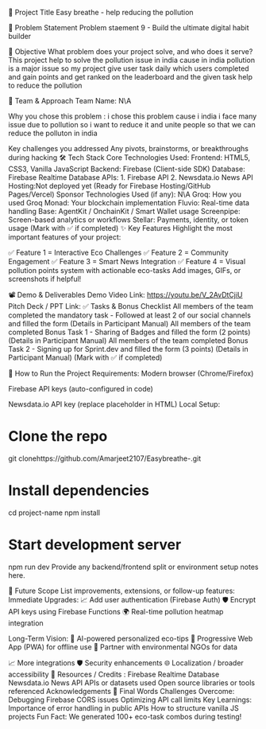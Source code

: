 🚀 Project Title
Easy breathe - help reducing the pollution 

📌 Problem Statement
Problem staement 9 - Build the ultimate digital habit builder

🎯 Objective
What problem does your project solve, and who does it serve?
This project help to solve the pollution issue in india cause in india pollution is a major issue so my project give user task daily which users completed and gain points and get ranked on the leaderboard
and the given task help to reduce the pollution 

🧠 Team & Approach
Team Name:
N\A


Why you chose this problem :
i chose this problem cause i india i face many issue due to pollution so i want to reduce it and unite people so that we can reduce the polluton in india 

Key challenges you addressed
Any pivots, brainstorms, or breakthroughs during hacking
🛠️ Tech Stack
Core Technologies Used:
Frontend: 	HTML5, CSS3, Vanilla JavaScript
Backend: 	Firebase (Client-side SDK)
Database: Firebase Realtime Database
APIs: 1. Firebase API
      2. Newsdata.io News API
Hosting:Not deployed yet (Ready for Firebase Hosting/GitHub Pages/Vercel)
Sponsor Technologies Used (if any): N\A
 Groq: How you used Groq
 Monad: Your blockchain implementation
 Fluvio: Real-time data handling
 Base: AgentKit / OnchainKit / Smart Wallet usage
 Screenpipe: Screen-based analytics or workflows
 Stellar: Payments, identity, or token usage (Mark with ✅ if completed)
✨ Key Features
Highlight the most important features of your project:

✅ Feature 1 = Interactive Eco Challenges
✅ Feature 2 = Community Engagement
✅ Feature 3 =  Smart News Integration
✅ Feature 4 = Visual pollution points system with actionable eco-tasks
Add images, GIFs, or screenshots if helpful!

📽️ Demo & Deliverables
Demo Video Link: https://youtu.be/V_2AvDtCjiU
Pitch Deck / PPT Link: 
✅ Tasks & Bonus Checklist
 All members of the team completed the mandatory task - Followed at least 2 of our social channels and filled the form (Details in Participant Manual)
 All members of the team completed Bonus Task 1 - Sharing of Badges and filled the form (2 points) (Details in Participant Manual)
 All members of the team completed Bonus Task 2 - Signing up for Sprint.dev and filled the form (3 points) (Details in Participant Manual)
(Mark with ✅ if completed)

🧪 How to Run the Project
Requirements:
Modern browser (Chrome/Firefox)

Firebase API keys (auto-configured in code)

Newsdata.io API key (replace placeholder in HTML)
Local Setup:
# Clone the repo
git clonehttps://github.com/Amarjeet2107/Easybreathe-.git

# Install dependencies
cd project-name
npm install

# Start development server
npm run dev
Provide any backend/frontend split or environment setup notes here.

🧬 Future Scope
List improvements, extensions, or follow-up features:
Immediate Upgrades:
📈 Add user authentication (Firebase Auth)
🛡️ Encrypt API keys using Firebase Functions
🌍 Real-time pollution heatmap integration

Long-Term Vision:
🤖 AI-powered personalized eco-tips
📱 Progressive Web App (PWA) for offline use
🌱 Partner with environmental NGOs for data

📈 More integrations
🛡️ Security enhancements
🌐 Localization / broader accessibility
📎 Resources / Credits :
Firebase Realtime Database
Newsdata.io News API
APIs or datasets used
Open source libraries or tools referenced
Acknowledgements
🏁 Final Words
Challenges Overcome:
Debugging Firebase CORS issues
Optimizing API call limits
Key Learnings:
Importance of error handling in public APIs
How to structure vanilla JS projects
Fun Fact:
We generated 100+ eco-task combos during testing!
